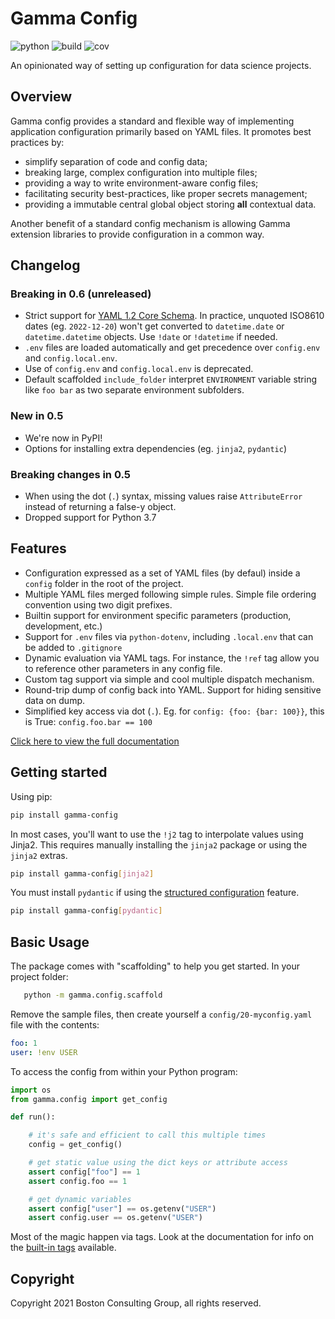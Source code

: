 # Gamma Config

![python](https://img.shields.io/badge/python-3.8%2B-blue) ![build](https://github.gamma.bcg.com/BCG/gamma-config/actions/workflows/build-deploy.yaml/badge.svg) ![cov](https://img.shields.io/badge/coverage-91%25-green)

An opinionated way of setting up configuration for data science projects.

## Overview

Gamma config provides a standard and flexible way of implementing application
configuration primarily based on YAML files. It promotes best practices by:

-   simplify separation of code and config data;
-   breaking large, complex configuration into multiple files;
-   providing a way to write environment-aware config files;
-   facilitating security best-practices, like proper secrets management;
-   providing a immutable central global object storing **all** contextual data.

Another benefit of a standard config mechanism is allowing Gamma extension
libraries to provide configuration in a common way.

## Changelog

### Breaking in 0.6 (unreleased)

- Strict support for [YAML 1.2 Core Schema](https://yaml.org/spec/1.2.1/#id2804923).
  In practice, unquoted ISO8610 dates (eg. `2022-12-20`) won't get converted
  to `datetime.date` or `datetime.datetime` objects. Use `!date` or `!datetime`
  if needed.
- `.env` files are loaded automatically and get precedence over `config.env`
  and `config.local.env`.
- Use of `config.env` and `config.local.env` is deprecated.
- Default scaffolded `include_folder` interpret `ENVIRONMENT` variable string like
  `foo bar` as two separate environment subfolders.

### New in 0.5

- We're now in PyPI!
- Options for installing extra dependencies (eg. `jinja2`, `pydantic`)

### Breaking changes in 0.5

- When using the dot (`.`) syntax, missing values raise `AttributeError` instead of returning
  a false-y object.
- Dropped support for Python 3.7

## Features

-   Configuration expressed as a set of YAML files (by defaul) inside a
    `config` folder in the root of the project.
-   Multiple YAML files merged following simple rules. Simple file ordering convention
    using two digit prefixes.
-   Builtin support for environment specific parameters (production, development, etc.)
-   Support for `.env` files via `python-dotenv`, including `.local.env` that
    can be added to `.gitignore`
-   Dynamic evaluation via YAML tags. For instance, the `!ref` tag allow you to
    reference other parameters in any config file.
-   Custom tag support via simple and cool multiple dispatch mechanism.
-   Round-trip dump of config back into YAML. Support for hiding sensitive data
    on dump.
-   Simplified key access via dot (`.`). Eg. for `config: {foo: {bar: 100}}`,
    this is True: `config.foo.bar == 100`


[Click here to view the full documentation](https://github.gamma.bcg.com/pages/BCG/gamma-config/)

## Getting started

Using pip:

```bash
pip install gamma-config
```

In most cases, you'll want to use the `!j2` tag to interpolate values using Jinja2.
This requires manually installing the `jinja2` package or using the `jinja2` extras.

```bash
pip install gamma-config[jinja2]
```

You must install `pydantic` if using the [structured configuration][structured] feature.

```bash
pip install gamma-config[pydantic]
```


## Basic Usage

The package comes with "scaffolding" to help you get started. In your project folder:

```bash
   python -m gamma.config.scaffold
```

Remove the sample files, then create yourself a `config/20-myconfig.yaml` file
with the contents:

```yaml
foo: 1
user: !env USER
```

To access the config from within your Python program:

```python
import os
from gamma.config import get_config

def run():

    # it's safe and efficient to call this multiple times
    config = get_config()

    # get static value using the dict keys or attribute access
    assert config["foo"] == 1
    assert config.foo == 1

    # get dynamic variables
    assert config["user"] == os.getenv("USER")
    assert config.user == os.getenv("USER")
```

Most of the magic happen via tags. Look at the documentation for info on the [built-in tags](tags) available.

## Copyright

Copyright 2021 Boston Consulting Group, all rights reserved.

[structured]: https://github.gamma.bcg.com/pages/BCG/gamma-config/structured
